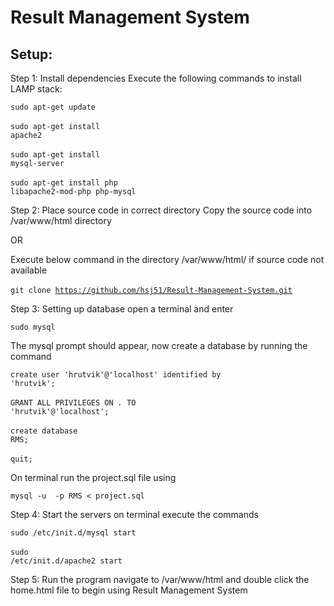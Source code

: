 # Result Management System

## Setup:

Step 1: Install dependencies
Execute the following commands to install LAMP stack:

<code>sudo apt-get update</code><br></br>
<code>sudo apt-get install apache2</code><br></br>
<code>sudo apt-get install mysql-server</code><br></br>
<code>sudo apt-get install php libapache2-mod-php php-mysql</code>

Step 2: Place source code in correct directory
Copy the source code into /var/www/html directory

OR

Execute below command in the directory /var/www/html/ if source code not available<br></br>
<code>git clone https://github.com/hsj51/Result-Management-System.git</code>

Step 3: Setting up database
open a terminal and enter

<code>sudo mysql</code>

The mysql prompt should appear, now create a database by running the command

<code>create user 'hrutvik'@'localhost' identified by 'hrutvik';</code><br></br>
<code>GRANT ALL PRIVILEGES ON *.* TO 'hrutvik'@'localhost';</code><br></br>
<code>create database RMS;</code><br></br>
<code>quit;</code>

On terminal run the project.sql file using

<code>mysql -u <username> -p RMS < project.sql</code>
                                                 
Step 4: Start the servers
on terminal execute the commands

<code>sudo /etc/init.d/mysql start</code><br></br>
<code>sudo /etc/init.d/apache2 start</code>

Step 5: Run the program
navigate to /var/www/html and double click the home.html file to begin using
Result Management System


